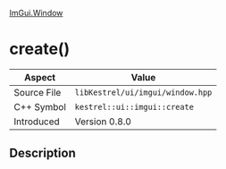 [ImGui.Window](index)
# create()
| Aspect | Value |
| --- | --- |
| Source File | `libKestrel/ui/imgui/window.hpp` |
| C++ Symbol | `kestrel::ui::imgui::create` |
| Introduced | Version 0.8.0 |
## Description

